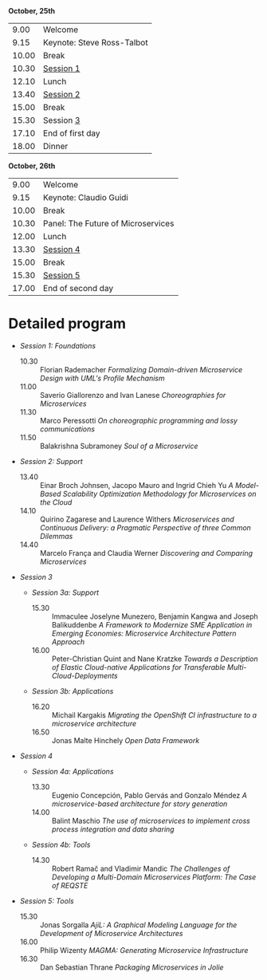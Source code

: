 <div class="col-xs-offset-1 col-xs-5">
<strong>October, 25th</strong>
<table class="table table-hover">
 <tr><td>9.00</td><td>Welcome</td></tr>
 <tr><td>9.15</td><td>Keynote: Steve Ross-Talbot</td></tr>
<tr><td>10.00</td><td> Break</td></tr>
<tr><td>10.30</td><td> <a href="#s1">Session 1</a></td></tr>
<tr><td>12.10</td><td> Lunch</td></tr>
<tr><td>13.40</td><td> <a href="#s2">Session 2</a></td></tr>
<tr><td>15.00</td><td> Break</td></tr>
<tr><td>15.30</td><td> Session <a href="#s3">3</a></td></tr>
<tr><td>17.10</td><td>End of first day</td></tr>
<tr><td>18.00</td><td>Dinner</td></tr>
</table>
</div>
<div class="col-xs-offset-1 col-xs-5">
<strong>October, 26th</strong>
<table class="table table-hover">
<tr><td>9.00</td><td>Welcome</td></tr>
<tr><td>9.15</td><td>Keynote: Claudio Guidi</td></tr>
<tr><td>10.00</td><td>Break</td></tr>
<tr><td>10.30</td><td>Panel: The Future of Microservices</td></tr>
<tr><td>12.00</td><td>Lunch</td></tr>
<tr><td>13.30</td><td><a href="#s4">Session 4</a></td></tr>
<tr><td>15.00</td><td>Break</td></tr>
<tr><td>15.30</td><td><a href="#s4">Session 5</a></td></tr>
<tr><td>17.00</td><td>End of second day</td></tr>
</table>
</div>

<div class="clearfix"></div>

# Detailed program

- <a id="s1"></a>*Session 1: Foundations*
  
  <dl>
   <dt>10.30</dt><dd>Florian Rademacher <em>Formalizing Domain-driven Microservice Design with UML's Profile Mechanism</em></dd>
   <dt>11.00</dt><dd>Saverio Giallorenzo and Ivan Lanese <em>Choreographies for Microservices</em></dd>
   <dt>11.30</dt><dd>Marco Peressotti <em>On choreographic programming and lossy communications</em></dd>
   <dt>11.50</dt><dd>Balakrishna Subramoney <em>Soul of a Microservice</em></dd>
  </dl>
  
- <a id="s2"></a>*Session 2: Support*

  <dl>
   <dt>13.40</dt><dd>Einar Broch Johnsen, Jacopo Mauro and Ingrid Chieh Yu <em>A Model-Based Scalability Optimization Methodology for Microservices on the Cloud</em></dd>
   <dt>14.10</dt><dd>Quirino Zagarese and Laurence Withers <em>Microservices and Continuous Delivery: a Pragmatic Perspective of three Common Dilemmas</em></dd>
   <dt>14.40</dt><dd>Marcelo França and Claudia Werner <em>Discovering and Comparing Microservices</em></dd>
  </dl>

- <a id="s3"></a>*Session 3*

  <ul><li><em>Session 3a: Support</em>
  <dl>
   <dt>15.30</dt><dd>Immaculee Joselyne Munezero, Benjamin Kangwa and Joseph Balikuddenbe <em>A Framework to Modernize SME Application in Emerging Economies: Microservice Architecture Pattern Approach</em></dd>
   <dt>16.00</dt><dd>Peter-Christian Quint and Nane Kratzke <em>Towards a Description of Elastic Cloud-native Applications for Transferable Multi-Cloud-Deployments</em></dd>
  </dl>    
  </li>

  <li><em>Session 3b: Applications</em>
  <dl>
   <dt>16.20</dt><dd>Michail Kargakis <em>Migrating the OpenShift CI infrastructure to a microservice architecture</em></dd>
   <dt>16.50</dt><dd>Jonas Malte Hinchely <em>Open Data Framework</em></dd>
   </dl>
  </li></ul>
  
- <a id="s4"></a>*Session 4*

  <ul><li><em>Session 4a: Applications</em>
  <dl>
   <dt>13.30</dt><dd>Eugenio Concepción, Pablo Gervás and Gonzalo Méndez <em>A microservice-based architecture for story generation</em></dd>
   <dt>14.00</dt><dd>Balint Maschio <em>The use of microservices to implement cross process integration and data sharing</em></dd>
  </dl>
  </li>
    
  <li><em>Session 4b: Tools</em>
  <dl>
   <dt>14.30</dt><dd>Robert Ramač and Vladimir Mandic <em>The Challenges of Developing a Multi-Domain Microservices Platform: The Case of REQSTE</em></dd>
  </dl>
  </li></ul>

- <a id="s5"></a>*Session 5: Tools*

  <dl>
   <dt>15.30</dt><dd>Jonas Sorgalla <em>AjiL: A Graphical Modeling Language for the Development of Microservice Architectures</em></dd>
   <dt>16.00</dt><dd>Philip Wizenty <em>MAGMA: Generating Microservice Infrastructure</em></dd>
   <dt>16.30</dt><dd>Dan Sebastian Thrane <em>Packaging Microservices in Jolie</em></dd>
  </dl>
